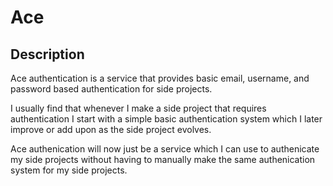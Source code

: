 # Ace

## Description

Ace authentication is a service that provides basic email, username, and password based authentication for side projects.

I usually find that whenever I make a side project that requires authentication I start with a simple basic authentication system which I later improve or add upon as the side project evolves.

Ace authenication will now just be a service which I can use to authenicate my side projects without having to manually make the same authenication system for my side projects.
